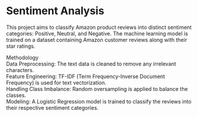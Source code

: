 # Sentiment Analysis
This project aims to classify Amazon product reviews into distinct sentiment categories: Positive, Neutral, and Negative. The machine learning model is trained on a dataset containing Amazon customer reviews along with their star ratings.

Methodology <br/>
Data Preprocessing: The text data is cleaned to remove any irrelevant characters. <br/>
Feature Engineering: TF-IDF (Term Frequency-Inverse Document Frequency) is used for text vectorization. <br/>
Handling Class Imbalance: Random oversampling is applied to balance the classes. <br/>
Modeling: A Logistic Regression model is trained to classify the reviews into their respective sentiment categories.
